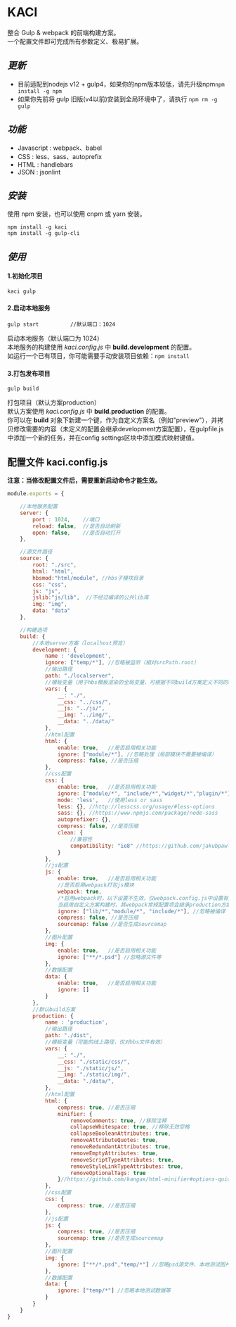 # KACI
整合 Gulp & webpack 的前端构建方案。  
一个配置文件即可完成所有参数定义、极易扩展。

## _更新_
+ 目前适配到nodejs v12 + gulp4，如果你的npm版本较低，请先升级npm```npm install -g npm```
+ 如果你先前将 gulp 旧版(v4以前)安装到全局环境中了，请执行 ```npm rm -g gulp```

## _功能_
+ Javascript : webpack、babel
+ CSS : less、sass、autoprefix
+ HTML : handlebars
+ JSON : jsonlint

## _安装_
使用 npm 安装，也可以使用 cnpm 或 yarn 安装。
```
npm install -g kaci
npm install -g gulp-cli
```

## _使用_
#### **1.初始化项目**
```
kaci gulp          
```  

#### **2.启动本地服务**
```
gulp start          //默认端口：1024
```

启动本地服务（默认端口为 1024）  
本地服务的构建使用 _kaci.config.js_ 中 **build.development** 的配置。  
如运行一个已有项目，你可能需要手动安装项目依赖：```npm install```

#### **3.打包发布项目**
```
gulp build
```
打包项目（默认方案production）  
默认方案使用 _kaci.config.js_ 中 **build.production** 的配置。  
你可以在 **build** 对象下新建一个键，作为自定义方案名（例如"preview"），并拷贝修改需要的内容（未定义的配置会继承development方案配置），在gulpfile.js中添加一个新的任务，并在config settings区块中添加模式映射键值。

## 配置文件 kaci.config.js
**注意：当修改配置文件后，需要重新启动命令才能生效。**

```javascript
module.exports = {

    //本地服务配置
    server: {
        port : 1024,    //端口
        reload: false,  //是否自动刷新
        open: false,    //是否自动打开
    },

    //源文件路径
    source: {
        root: "./src",
        html: "html",
        hbsmod:"html/module", //hbs子模块目录
        css: "css",
        js: "js",
        jslib:"js/lib",  //不经过编译的公共lib库
        img: "img",
        data: "data"
    },

    //构建选项
    build: {
        //本地server方案（localhost预览）
        development: {
            name : 'development',
            ignore: ["temp/*"], //忽略被监听（相对srcPath.root）
            //输出路径
            path: "./localserver",
            //模板变量（用于hbs模板渲染的全局变量、可根据不同build方案定义不同的cdn地址等）
            vars: {
                __: "./",
                __css: "../css/",
                __js: "../js/",
                __img: "../img/",
                __data: "../data/"
            },
            //html配置
            html: {
                enable: true,   //是否启用相关功能
                ignore: ["module/*"], //忽略处理（局部模块不需要被编译）
                compress: false, //是否压缩
            },
            //css配置
            css: {
                enable: true,   //是否启用相关功能
                ignore: ["module/*", "include/*","widget/*","plugin/*"], //忽略被编译（子模块）
                mode: 'less',   //使用less or sass
                less: {}, //http://lesscss.org/usage/#less-options
                sass: {}, //https://www.npmjs.com/package/node-sass
                autoprefixer: {},
                compress: false, //是否压缩
                clean: {
                    //兼容性
                    compatibility: "ie8" //https://github.com/jakubpawlowicz/clean-css#constructor-options
                }
            },
            //js配置
            js: {
                enable: true,   //是否启用相关功能
                //是否启用webpack打包js模块
                webpack: true,
                /*启用webpack时，以下设置不生效，仅webpack.config.js中设置有效
                当启用自定义方案构建时，其webpack常规配置项会继承production方案（除路径等）*/
                ignore: ["lib/*","module/*", "include/*"], //忽略被编译（子模块）
                compress: false, //是否压缩
                sourcemap: false //是否生成sourcemap
            },
            //图片配置
            img: {
                enable: true,   //是否启用相关功能
                ignore: ["**/*.psd"] //忽略源文件等
            },
            //数据配置
            data: {
                enable: true,   //是否启用相关功能
                ignore: []
            }
        },
        //默认build方案
        production: {
            name : 'production',
            //输出路径
            path: "./dist",
            //模板变量（可能的线上路径，仅对hbs文件有效）
            vars: {
                __: "./",
                __css: "./static/css/",
                __js: "./static/js/",
                __img: "./static/img/",
                __data: "./data/",
            },
            //html配置
            html: {
                compress: true, //是否压缩
                minifier: {		
                    removeComments: true, //移除注释		
                    collapseWhitespace: true, //移除无效空格		
                    collapseBooleanAttributes: true,		
                    removeAttributeQuotes: true,		
                    removeRedundantAttributes: true,		
                    removeEmptyAttributes: true,		
                    removeScriptTypeAttributes: true,		
                    removeStyleLinkTypeAttributes: true,		
                    removeOptionalTags: true		
                }//https://github.com/kangax/html-minifier#options-quick-reference
            },
            //css配置
            css: {
                compress: true, //是否压缩
            },
            //js配置
            js: {
                compress: true, //是否压缩
                sourcemap: true //是否生成sourcemap
            },
            //图片配置
            img: {
                ignore: ["**/*.psd","temp/*"] //忽略psd源文件、本地测试图片等
            },
            //数据配置
            data: {
                ignore: ["temp/*"] //忽略本地测试数据等
            }
        }
    }
}
```
